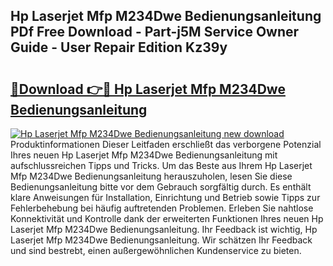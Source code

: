 ## Hp Laserjet Mfp M234Dwe Bedienungsanleitung PDf Free Download - Part-j5M Service Owner Guide - User Repair Edition Kz39y

# <h2><a href="http://df0gqcm.blite.top/?on=Hp+Laserjet+Mfp+M234Dwe+Bedienungsanleitung">🔗Download 👉🔴 Hp Laserjet Mfp M234Dwe Bedienungsanleitung</a></h2>

[![Hp Laserjet Mfp M234Dwe Bedienungsanleitung new download](https://i.imgur.com/lujVjoI.png)](http://df0gqcm.blite.top/?on=Hp+Laserjet+Mfp+M234Dwe+Bedienungsanleitung)
Produktinformationen Dieser Leitfaden erschließt das verborgene Potenzial Ihres neuen Hp Laserjet Mfp M234Dwe Bedienungsanleitung mit aufschlussreichen Tipps und Tricks. Um das Beste aus Ihrem Hp Laserjet Mfp M234Dwe Bedienungsanleitung herauszuholen, lesen Sie diese Bedienungsanleitung bitte vor dem Gebrauch sorgfältig durch. Es enthält klare Anweisungen für Installation, Einrichtung und Betrieb sowie Tipps zur Fehlerbehebung bei häufig auftretenden Problemen. Erleben Sie nahtlose Konnektivität und Kontrolle dank der erweiterten Funktionen Ihres neuen Hp Laserjet Mfp M234Dwe Bedienungsanleitung. Ihr Feedback ist wichtig, Hp Laserjet Mfp M234Dwe Bedienungsanleitung. Wir schätzen Ihr Feedback und sind bestrebt, einen außergewöhnlichen Kundenservice zu bieten.
